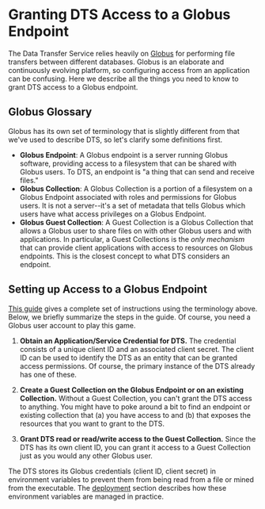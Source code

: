 # Granting DTS Access to a Globus Endpoint

The Data Transfer Service relies heavily on [Globus](https://www.globus.org/)
for performing file transfers between different databases. Globus is an elaborate
and continuously evolving platform, so configuring access from an application
can be confusing. Here we describe all the things you need to know to grant
DTS access to a Globus endpoint.

## Globus Glossary

Globus has its own set of terminology that is slightly different from that we've
 used to describe DTS, so let's clarify some definitions first.

* **Globus Endpoint**: A Globus endpoint is a server running Globus software,
  providing access to a filesystem that can be shared with Globus users. To DTS,
  an endpoint is "a thing that can send and receive files."
* **Globus Collection**: A Globus Collection is a portion of a filesystem on a
  Globus Endpoint associated with roles and permissions for Globus users. It is
  not a server--it's a set of metadata that tells Globus which users have what
  access privileges on a Globus Endpoint.
* **Globus Guest Collection**: A Guest Collection is a Globus Collection that allows
  a Globus user to share files on with other Globus users and with applications.
  In particular, a Guest Collections is the _only mechanism_ that can provide
  client applications with access to resources on Globus endpoints. This is the
  closest concept to what DTS considers an endpoint.
 
## Setting up Access to a Globus Endpoint
 
[This guide](https://docs.globus.org/guides/recipes/automate-with-service-account/)
gives a complete set of instructions using the terminology above. Below, we briefly
summarize the steps in the guide. Of course, you need a Globus user account to play
this game.

1. **Obtain an Application/Service Credential for DTS.** The credential consists of
   a unique client ID and an associated client secret. The client ID can be used to
   identify the DTS as an entity that can be granted access permissions. Of course,
   the primary instance of the DTS already has one of these.

2. **Create a Guest Collection on the Globus Endpoint or on an existing Collection.**
   Without a Guest Collection, you can't grant the DTS access to anything. You might
   have to poke around a bit to find an endpoint or existing collection that (a) you
   have access to and (b) that exposes the resources that you want to grant to the
   DTS.

3. **Grant DTS read or read/write access to the Guest Collection.** Since the DTS
   has its own client ID, you can grant it access to a Guest Collection just as you
   would any other Globus user.

The DTS stores its Globus credentials (client ID, client secret) in environment
variables to prevent them from being read from a file or mined from the executable.
The [deployment](deployment.md) section describes how these environment variables
are managed in practice.

